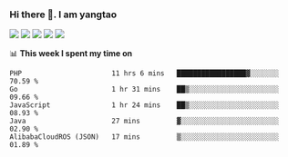 ### Hi there 👋. I am yangtao 

<!-- **runtu666/runtu666** is a ✨ _special_ ✨ repository because its `README.md` (this file) appears on your GitHub profile. -->

![](https://github-profile-summary-cards.vercel.app/api/cards/profile-details?username=runtu666&theme=github)
![](https://github-profile-summary-cards.vercel.app/api/cards/repos-per-language?username=runtu666&theme=github)
![](https://github-profile-summary-cards.vercel.app/api/cards/most-commit-language?username=runtu666&theme=github)
![](https://github-profile-summary-cards.vercel.app/api/cards/stats?&username=runtu666&theme=github)
![](https://github-profile-summary-cards.vercel.app/api/cards/productive-time?username=runtu666&theme=github)

📊 **This week I spent my time on**
<!--START_SECTION:waka-->

```text
PHP                      11 hrs 6 mins   █████████████████▓░░░░░░░   70.59 %
Go                       1 hr 31 mins    ██▒░░░░░░░░░░░░░░░░░░░░░░   09.66 %
JavaScript               1 hr 24 mins    ██▒░░░░░░░░░░░░░░░░░░░░░░   08.93 %
Java                     27 mins         ▓░░░░░░░░░░░░░░░░░░░░░░░░   02.90 %
AlibabaCloudROS (JSON)   17 mins         ▒░░░░░░░░░░░░░░░░░░░░░░░░   01.89 %
```

<!--END_SECTION:waka-->


[comment]: <> (Here are some ideas to get you started:)

[comment]: <> (- 🔭 I’m currently working on tal)

[comment]: <> (- 🌱 I’m currently learning devops)

[comment]: <> (- 👯 I’m looking to collaborate on ...)

[comment]: <> (- 🤔 I’m looking for help with ...)

[comment]: <> (- 💬 Ask me about ...)

[comment]: <> (- 📫 How to reach me: ...)

[comment]: <> (- 😄 Pronouns: ...)

[comment]: <> (- ⚡ Fun fact: ...)
